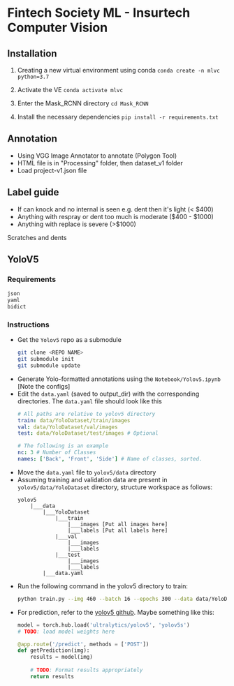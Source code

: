 # Fintech Society ML - Insurtech Computer Vision

## Installation

1. Creating a new virtual environment using conda ```conda create -n mlvc python=3.7```

2. Activate the VE ```conda activate mlvc```

3. Enter the Mask_RCNN directory ```cd Mask_RCNN```

4. Install the necessary dependencies ```pip install -r requirements.txt```

## Annotation
- Using VGG Image Annotator to annotate (Polygon Tool)
- HTML file is in "Processing" folder, then dataset_v1 folder
- Load project-v1.json file

## Label guide
- If can knock and no internal is seen e.g. dent then it's light (< $400)
- Anything with respray or dent too much is moderate ($400 - $1000)
- Anything with replace is severe (>$1000)

Scratches and dents 

## YoloV5 
### Requirements
```txt
json
yaml
bidict
```

### Instructions
- Get the `Yolov5` repo as a submodule
    ```bash
    git clone <REPO NAME>
    git submodule init
    git submodule update
    ```
- Generate Yolo-formatted annotations using the `Notebook/Yolov5.ipynb` [Note the configs]
- Edit the `data.yaml` (saved to output_dir) with the corresponding directories. The `data.yaml` file should look like this
    ```yaml
    # All paths are relative to yolov5 directory
    train: data/YoloDataset/train/images 
    val: data/YoloDataset/val/images
    test: data/YoloDataset/test/images # Optional

    # The following is an example
    nc: 3 # Number of Classes
    names: ['Back', 'Front', 'Side'] # Name of classes, sorted.
    ```
- Move the `data.yaml` file to `yolov5/data` directory
- Assuming training and validation data are present in `yolov5/data/YoloDataset` directory, structure workspace as follows: 
    ```
    yolov5
        |___data
            |___YoloDataset
                |___train
                    |___images [Put all images here]
                    |___labels [Put all labels here]
                |___val
                    |___images
                    |___labels
                |___test
                    |___images
                    |___labels
            |___data.yaml
    ```
- Run the following command in the yolov5 directory to train: 
    ```bash
    python train.py --img 460 --batch 16 --epochs 300 --data data/YoloDataset.yaml --weights yolov5s.pt 
    ```
- For prediction, refer to the [yolov5 github](https://github.com/ultralytics/yolov5). Maybe something like this:
    ```python
    model = torch.hub.load('ultralytics/yolov5', 'yolov5s')
    # TODO: load model weights here

    @app.route('/predict', methods = ['POST'])
    def getPrediction(img):
        results = model(img)
        
        # TODO: Format results appropriately
        return results
    ```